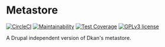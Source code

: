 # Metastore
[![CircleCI](https://circleci.com/gh/getdkan/metastore.svg?style=svg)](https://circleci.com/gh/getdkan/metastore)
[![Maintainability](https://api.codeclimate.com/v1/badges/73ef253e5d56a9aa1b51/maintainability)](https://codeclimate.com/github/getdkan/metastore/maintainability)
[![Test Coverage](https://api.codeclimate.com/v1/badges/****/test_coverage)](https://codeclimate.com/github/getdkan/metastore/test_coverage)
[![GPLv3 license](https://img.shields.io/badge/License-GPLv3-blue.svg)](https://www.gnu.org/licenses/gpl-3.0.en.html)


A Drupal independent version of Dkan's metastore.
